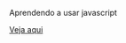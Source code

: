 Aprendendo a usar javascript

[Veja aqui](https://flaviofmborges.github.io/Criar-um-site-simples-com-html-css-javascript/)

